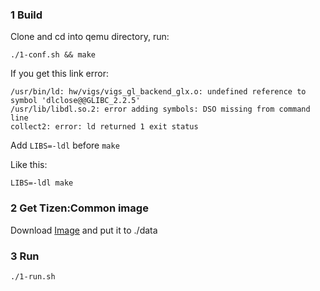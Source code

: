 ### 1 Build

Clone and cd into qemu directory, run:

```
./1-conf.sh && make
```

If you get this link error:

```
/usr/bin/ld: hw/vigs/vigs_gl_backend_glx.o: undefined reference to symbol 'dlclose@@GLIBC_2.2.5'
/usr/lib/libdl.so.2: error adding symbols: DSO missing from command line
collect2: error: ld returned 1 exit status
```

Add `LIBS=-ldl` before `make`

Like this:

```
LIBS=-ldl make
```

### 2 Get Tizen:Common image

Download [Image](https://drive.google.com/file/d/0B_GT1uhG7YaDQ1RFQ1JhblNFZDQ/edit?usp=sharing) and
put it to ./data

### 3 Run

```
./1-run.sh
```
